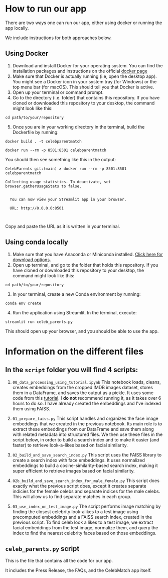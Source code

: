 # How to run our app

There are two ways one can run our app, either using docker or running the app locally. 

We include instructions for both approaches below. 

## Using Docker

1. Download and install Docker for your operating system. You can find the installation packages and instructions on the official [docker page](https://hub.docker.com/)
2. Make sure that Docker is actually running (i.e, open the desktop app). You might see a Docker icon in your system tray (for Windows) or the top menu bar (for macOS). This should tell you that Docker is active.
3. Open up your terminal or command prompt. 
4. Go to the directory (i.e. folder) that contains this repository. If you have cloned or downloaded this repository to your desktop, the command might look like this:
```shell 
cd path/to/your/repository
```

5. Once you are in your working directory in the terminal, build the Dockerfile by running:

```shell
docker build . -t celebparentmatch
```

```shell
docker run --rm -p 8501:8501 celebparentmatch
```

You should then see something like this in the output:

```
CelebParents git:(main) ✗ docker run --rm -p 8501:8501 celebparentmatch

Collecting usage statistics. To deactivate, set browser.gatherUsageStats to false.


  You can now view your Streamlit app in your browser.

  URL: http://0.0.0.0:8501



``` 
Copy and paste the URL as it is written in your terminal.

## Using conda locally

1. Make sure that you have Anaconda or Miniconda installed. [Click here for download options](https://conda.io/projects/conda/en/latest/user-guide/install/index.html).
2. Open up terminal, and go to the folder that holds this repository. If you have cloned or downloaded this repository to your desktop, the command might look like this:
```shell 
cd path/to/your/repository
```

3. In your terminal, create a new Conda environment by running:

```shell
conda env create 
```

4. Run the application using Streamlit. In the terminal, execute:
```shell
streamlit run celeb_parents.py
```

This should open up your browser, and you should be able to use the app.

# Information on the different files

## In the `script` folder you will find 4 scripts:

1. `00_data_processing_using_tutorial.ipynb` 
This notebook loads, cleans, creates embeddings from the cropped IMDB images dataset, stores them in a DataFrame, and saves the output as a pickle. It uses some code from this [tutorial](https://sefiks.com/2019/05/05/celebrity-look-alike-face-recognition-with-deep-learning-in-keras/). 
I **do not** recommend running it, as it takes over 6 hours to do so. 
I have already created the embeddings and I've indexed them using FAISS. 

2. `01_prepare_faiss.py` This script handles and organizes the face image embeddings that we created in the previous notebook. Its main role is to extract these embeddings from our DataFrame and save them along with related metadata into structured files. We then use these files in the script below, in order to build a search index and to make it easier (and faster) to retrieve look-a-likes based on facial similarity.

3. `02_build_and_save_search_index.py` This script uses the FAISS library to create a search index with face embeddings. It uses normalized embeddings to build a cosine-similarity-based search index, making it super efficient to retrieve images based on facial similarity.

4. `02b_build_and_save_search_index_for_male_female.py` This script does exactly what the previous script does, except it creates separate indicies for the female celebs and separate indices for the male celebs. This will allow us to find separate matches in each group.

5. `03_use_index_on_test_image.py` The script performs image matching by finding the closest celebrity look-alikes to a test image using precomputed embeddings and a FAISS search index, created in the previous script. To find celeb look a likes to a test image, we extract facial embeddings from the test image, normalize them, and query the index to find the nearest celebrity faces based on those embeddings.

## `celeb_parents.py` script

This is the file that contains all the code for our app. 

It includes the Press Release, the FAQs, and the CelebMatch app itself. 


